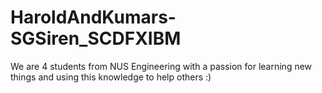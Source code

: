 # HaroldAndKumars-SGSiren_SCDFXIBM
We are 4 students from NUS Engineering with a passion for learning new things and using this knowledge to help others :)
